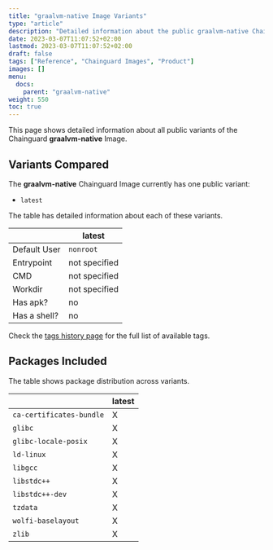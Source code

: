 ```yaml
---
title: "graalvm-native Image Variants"
type: "article"
description: "Detailed information about the public graalvm-native Chainguard Image variants"
date: 2023-03-07T11:07:52+02:00
lastmod: 2023-03-07T11:07:52+02:00
draft: false
tags: ["Reference", "Chainguard Images", "Product"]
images: []
menu:
  docs:
    parent: "graalvm-native"
weight: 550
toc: true
---
```


This page shows detailed information about all public variants of the Chainguard **graalvm-native** Image.

## Variants Compared
The **graalvm-native** Chainguard Image currently has one public variant: 

- `latest`

The table has detailed information about each of these variants.

|              | latest        |
|--------------|---------------|
| Default User | `nonroot`     |
| Entrypoint   | not specified |
| CMD          | not specified |
| Workdir      | not specified |
| Has apk?     | no            |
| Has a shell? | no            |

Check the [tags history page](/chainguard/chainguard-images/reference/graalvm-native/tags_history/) for the full list of available tags.

## Packages Included
The table shows package distribution across variants.

|                          | latest |
|--------------------------|--------|
| `ca-certificates-bundle` | X      |
| `glibc`                  | X      |
| `glibc-locale-posix`     | X      |
| `ld-linux`               | X      |
| `libgcc`                 | X      |
| `libstdc++`              | X      |
| `libstdc++-dev`          | X      |
| `tzdata`                 | X      |
| `wolfi-baselayout`       | X      |
| `zlib`                   | X      |

